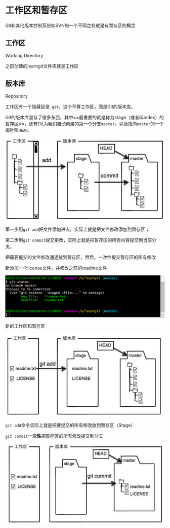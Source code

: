 

# 工作区和暂存区

Git和其他版本控制系统如SVN的一个不同之处就是有暂存区的概念

## 工作区

Working Directory

之前创建的learngit文件夹就是工作区

## 版本库 

Repository

工作区有一个隐藏目录`.git`，这个不算工作区，而是Git的版本库。

Git的版本库里存了很多东西，其中==最重要的就是称为stage（或者叫index）的暂存区==，还有Git为我们自动创建的第一个分支`master`，以及指向`master`的一个指针叫`HEAD`。

![image-20210524021435567](assets/image-20210524021435567.png)

第一步用`git add`把文件添加进去，实际上就是把文件修改添加到暂存区；

第二步用`git commit`提交更改，实际上就是把暂存区的所有内容提交到当前分支。



把需要提交的文件修改通通放到暂存区，然后，一次性提交暂存区的所有修改

新添加一个license文件，并修改之前的readme文件

![image-20210524020724488](assets/image-20210524020724488.png)

新的工作区和暂存区

![image-20210524021451496](assets/image-20210524021451496.png)

`git add`命令实际上就是把要提交的所有修改放到暂存区（Stage）

`git commit`**一次性**把暂存区的所有修改提交到分支

![image-20210524021459184](assets/image-20210524021459184.png)

